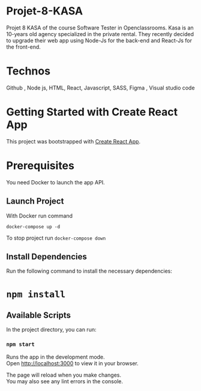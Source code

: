 # Projet-8-KASA

Projet 8 KASA of the course  Software Tester in Openclassrooms.
Kasa is an 10-years old agency specialized in the private rental. They recently decided to upgrade their web app using Node-Js for the back-end and React-Js for the front-end. 

# Technos

Github , Node js, HTML, React, Javascript, SASS, Figma , Visual studio code

# Getting Started with Create React App

This project was bootstrapped with [Create React App](https://github.com/facebook/create-react-app).

# Prerequisites
You need Docker to launch the app API.

## Launch Project

With Docker run command

`docker-compose up -d`

To stop project run
`docker-compose down`

## Install Dependencies

Run the following command to install the necessary dependencies:

# `npm install`

## Available Scripts

In the project directory, you can run:

### `npm start`

Runs the app in the development mode.\
Open [http://localhost:3000](http://localhost:3000) to view it in your browser.

The page will reload when you make changes.\
You may also see any lint errors in the console.



